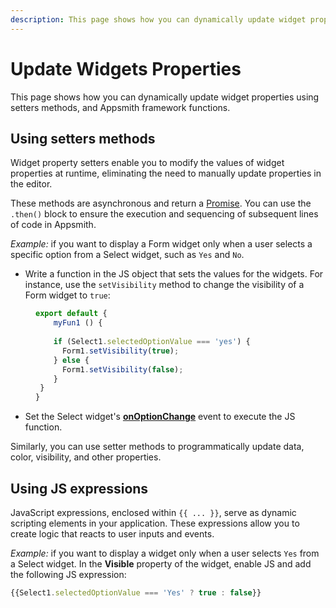 ```yaml
---
description: This page shows how you can dynamically update widget properties using setters methods, and Appsmith framework functions. 
---
```


# Update Widgets Properties

This page shows how you can dynamically update widget properties using setters methods, and Appsmith framework functions. 

## Using setters methods

Widget property setters enable you to modify the values of widget properties at runtime, eliminating the need to manually update properties in the editor.

These methods are asynchronous and return a [Promise](/core-concepts/writing-code/javascript-promises#using-promises-in-appsmith). You can use the `.then()` block to ensure the execution and sequencing of subsequent lines of code in Appsmith.


*Example:* if you want to display a Form widget only when a user selects a specific option from a Select widget, such as `Yes` and `No`.

* Write a function in the JS object that sets the values for the widgets. For instance, use the `setVisibility` method to change the visibility of a Form widget to `true`:

<dd>

```js
export default {
	myFun1 () {
	
    if (Select1.selectedOptionValue === 'yes') {
      Form1.setVisibility(true);
    } else {
      Form1.setVisibility(false);
    }
 }
}
```

</dd>


* Set the Select widget's [**onOptionChange**](/reference/widgets/select#onoptionchange) event to execute the JS function.

Similarly, you can use setter methods to programmatically update data, color, visibility, and other properties.







## Using JS expressions

JavaScript expressions, enclosed within `{{ ... }}`, serve as dynamic scripting elements in your application. These expressions allow you to create logic that reacts to user inputs and events.

*Example:* if you want to display a widget only when a user selects `Yes` from a Select widget. In the **Visible** property of the widget, enable JS and add the following JS expression:

```js
{{Select1.selectedOptionValue === 'Yes' ? true : false}}
```